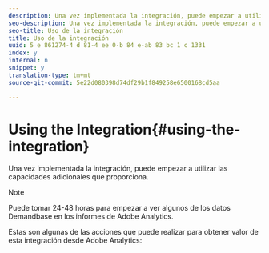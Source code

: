 ```yaml
---
description: Una vez implementada la integración, puede empezar a utilizar las capacidades adicionales que proporciona.
seo-description: Una vez implementada la integración, puede empezar a utilizar las capacidades adicionales que proporciona.
seo-title: Uso de la integración
title: Uso de la integración
uuid: 5 e 861274-4 d 81-4 ee 0-b 84 e-ab 83 bc 1 c 1331
index: y
internal: n
snippet: y
translation-type: tm+mt
source-git-commit: 5e22d080398d74df29b1f849258e6500168cd5aa

---
```



# Using the Integration{#using-the-integration}

Una vez implementada la integración, puede empezar a utilizar las capacidades adicionales que proporciona.

>[!NOTE]
>
>Puede tomar 24-48 horas para empezar a ver algunos de los datos Demandbase en los informes de Adobe Analytics.

Estas son algunas de las acciones que puede realizar para obtener valor de esta integración desde Adobe Analytics:

